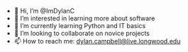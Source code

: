 - 👋 Hi, I’m @ImDylanC
- 👀 I’m interested in learning more about software
- 🌱 I’m currently learning Python and IT basics
- 💞️ I’m looking to collaborate on novice projects
- 📫 How to reach me: dylan.campbell@live.longwood.edu

<!---
ImDylanC/ImDylanC is a ✨ special ✨ repository because its `README.md` (this file) appears on your GitHub profile.
You can click the Preview link to take a look at your changes.
--->
